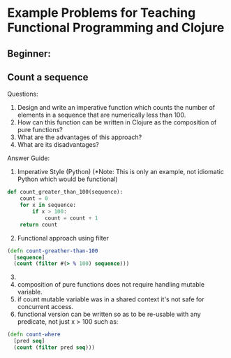 # Example Problems for Teaching Functional Programming and Clojure

Beginner:
---------

Count a sequence
----------------
Questions:
1. Design and write an imperative function which counts the number of elements in a sequence that are numerically less than 100.
2. How can this function can be written in Clojure as the composition of pure functions?
3. What are the advantages of this approach?
4. What are its disadvantages?

Answer Guide:

1. Imperative Style (Python) (*Note: This is only an example, not idiomatic Python which would be functional)

```python
def count_greater_than_100(sequence):
    count = 0
    for x in sequence:
        if x > 100:
            count = count + 1
    return count
```

2. Functional approach using filter

```clojure
(defn count-greather-than-100
  [sequence]
  (count (filter #(> % 100) sequence)))
```

3. 
  1. composition of pure functions does not require handling mutable variable.  
  2. if count mutable variable was in a shared context it's not safe for concurrent access.
  3. functional version can be written so as to be re-usable with any predicate, not just x > 100 such as:

```clojure
(defn count-where
  [pred seq]
  (count (filter pred seq)))
```



